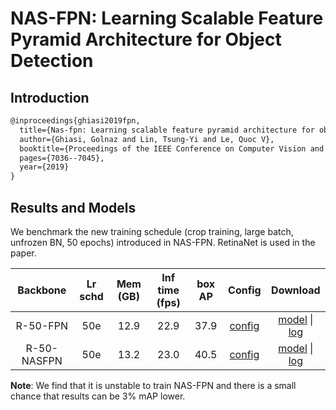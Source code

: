 # NAS-FPN: Learning Scalable Feature Pyramid Architecture for Object Detection

## Introduction

<!-- [ALGORITHM] -->

```latex
@inproceedings{ghiasi2019fpn,
  title={Nas-fpn: Learning scalable feature pyramid architecture for object detection},
  author={Ghiasi, Golnaz and Lin, Tsung-Yi and Le, Quoc V},
  booktitle={Proceedings of the IEEE Conference on Computer Vision and Pattern Recognition},
  pages={7036--7045},
  year={2019}
}
```

## Results and Models

We benchmark the new training schedule (crop training, large batch, unfrozen BN, 50 epochs) introduced in NAS-FPN. RetinaNet is used in the paper.

| Backbone    | Lr schd | Mem (GB) | Inf time (fps) | box AP | Config | Download |
|:-----------:|:-------:|:--------:|:--------------:|:------:|:------:|:--------:|
| R-50-FPN    | 50e     | 12.9     | 22.9           | 37.9   | [config](https://github.com/open-mmlab/mmdetection/tree/master/configs/nas_fpn/retinanet_r50_fpn_crop640_50e_coco.py) | [model](https://download.openmmlab.com/mmdetection/v2.0/nas_fpn/retinanet_r50_fpn_crop640_50e_coco/retinanet_r50_fpn_crop640_50e_coco-9b953d76.pth) &#124; [log](https://download.openmmlab.com/mmdetection/v2.0/nas_fpn/retinanet_r50_fpn_crop640_50e_coco/retinanet_r50_fpn_crop640_50e_coco_20200529_095329.log.json) |
| R-50-NASFPN | 50e     | 13.2     | 23.0           | 40.5   | [config](https://github.com/open-mmlab/mmdetection/tree/master/configs/nas_fpn/retinanet_r50_nasfpn_crop640_50e_coco.py) | [model](https://download.openmmlab.com/mmdetection/v2.0/nas_fpn/retinanet_r50_nasfpn_crop640_50e_coco/retinanet_r50_nasfpn_crop640_50e_coco-0ad1f644.pth) &#124; [log](https://download.openmmlab.com/mmdetection/v2.0/nas_fpn/retinanet_r50_nasfpn_crop640_50e_coco/retinanet_r50_nasfpn_crop640_50e_coco_20200528_230008.log.json) |

**Note**: We find that it is unstable to train NAS-FPN and there is a small chance that results can be 3% mAP lower.
